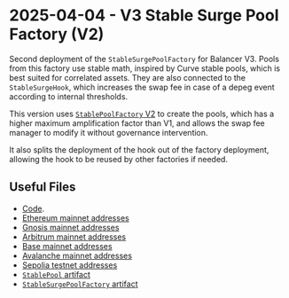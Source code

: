 # 2025-04-04 - V3 Stable Surge Pool Factory (V2)

Second deployment of the `StableSurgePoolFactory` for Balancer V3.
Pools from this factory use stable math, inspired by Curve stable pools, which is best suited for correlated assets.
They are also connected to the `StableSurgeHook`, which increases the swap fee in case of a depeg event according to internal thresholds.

This version uses [`StablePoolFactory` V2](../20250324-v3-stable-pool-v2/) to create the pools, which has a higher maximum amplification factor than V1, and allows the swap fee manager to modify it without governance intervention.

It also splits the deployment of the hook out of the factory deployment, allowing the hook to be reused by other factories if needed.

## Useful Files

- [Code](https://github.com/balancer/balancer-v3-monorepo/commit/193030ced01679b729e908e9d043cb20e3d51071).
- [Ethereum mainnet addresses](./output/mainnet.json)
- [Gnosis mainnet addresses](./output/gnosis.json)
- [Arbitrum mainnet addresses](./output/arbitrum.json)
- [Base mainnet addresses](./output/base.json)
- [Avalanche mainnet addresses](./output/avalanche.json)
- [Sepolia testnet addresses](./output/sepolia.json)
- [`StablePool` artifact](./artifact/StablePool.json)
- [`StableSurgePoolFactory` artifact](./artifact/StableSurgePoolFactory.json)
